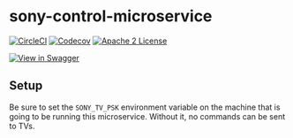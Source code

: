 # sony-control-microservice
[![CircleCI](https://img.shields.io/circleci/project/byuoitav/sony-control-microservice.svg)](https://circleci.com/gh/byuoitav/sony-control-microservice) [![Codecov](https://img.shields.io/codecov/c/github/byuoitav/sony-control-microservice.svg)](https://codecov.io/gh/byuoitav/sony-control-microservice) [![Apache 2 License](https://img.shields.io/hexpm/l/plug.svg)](https://raw.githubusercontent.com/byuoitav/sony-control-microservice/master/LICENSE)

[![View in Swagger](http://jessemillar.github.io/view-in-swagger-button/button.svg)](http://byuoitav.github.io/swagger-ui/?url=https://raw.githubusercontent.com/byuoitav/sony-control/master/swagger.json)


## Setup
Be sure to set the `SONY_TV_PSK` environment variable on the machine that is going to be running this microservice. Without it, no commands can be sent to TVs.
